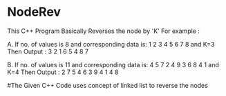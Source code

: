 # NodeRev
This C++ Program Basically Reverses the node by 'K'
For example :

A. If no. of values is 8 and corresponding data is:
1 2 3 4 5 6 7 8
and K=3
Then Output : 3 2 1 6 5 4 8 7

B. If no. of values is 11 and corresponding data is:
4 5 7 2 4 9 3 6 8 4 1
and K=4
Then Output : 2 7 5 4 6 3 9 4 1 4 8

#The Given C++ Code uses concept of linked list to reverse the nodes
